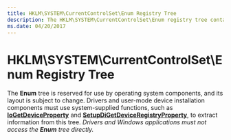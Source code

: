 ```yaml
---
title: HKLM\SYSTEM\CurrentControlSet\Enum Registry Tree
description: The HKLM\SYSTEM\CurrentControlSet\Enum registry tree contains information about the devices on the system.
ms.date: 04/20/2017
---
```


# HKLM\\SYSTEM\\CurrentControlSet\\Enum Registry Tree





The **Enum** tree is reserved for use by operating system components, and its layout is subject to change. Drivers and user-mode device installation components must use system-supplied functions, such as [**IoGetDeviceProperty**](/windows-hardware/drivers/ddi/wdm/nf-wdm-iogetdeviceproperty) and [**SetupDiGetDeviceRegistryProperty**](/windows/win32/api/setupapi/nf-setupapi-setupdigetdeviceregistrypropertya), to extract information from this tree. *Drivers and Windows applications must not access the* ***Enum*** *tree directly.*

 

